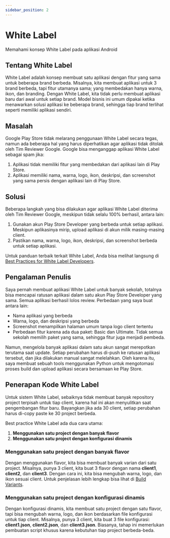 ```yaml
---
sidebar_position: 2
---
```


# White Label

Memahami konsep White Label pada aplikasi Android

## Tentang White Label

White Label adalah konsep membuat satu aplikasi dengan fitur yang sama untuk beberapa brand berbeda. Misalnya, kita membuat aplikasi untuk 3 brand berbeda, tapi fitur utamanya sama; yang membedakan hanya warna, ikon, dan branding. Dengan White Label, kita tidak perlu membuat aplikasi baru dari awal untuk setiap brand. Model bisnis ini umum dipakai ketika menawarkan solusi aplikasi ke beberapa brand, sehingga tiap brand terlihat seperti memiliki aplikasi sendiri.

## Masalah

Google Play Store tidak melarang penggunaan White Label secara tegas, namun ada beberapa hal yang harus diperhatikan agar aplikasi tidak ditolak oleh Tim Reviewer Google. Google bisa menganggap aplikasi White Label sebagai spam jika:

1. Aplikasi tidak memiliki fitur yang membedakan dari aplikasi lain di Play Store.
2. Aplikasi memiliki nama, warna, logo, ikon, deskripsi, dan screenshot yang sama persis dengan aplikasi lain di Play Store.

## Solusi

Beberapa langkah yang bisa dilakukan agar aplikasi White Label diterima oleh Tim Reviewer Google, meskipun tidak selalu 100% berhasil, antara lain:

1. Gunakan akun Play Store Developer yang berbeda untuk setiap aplikasi. Meskipun aplikasinya mirip, upload aplikasi di akun milik masing-masing client.
2. Pastikan nama, warna, logo, ikon, deskripsi, dan screenshot berbeda untuk setiap aplikasi.

Untuk panduan terbaik terkait White Label, Anda bisa melihat langsung di [Best Practices for White Label Developers](https://support.google.com/googleplay/android-developer/answer/15884185?hl=en).

## Pengalaman Penulis

Saya pernah membuat aplikasi White Label untuk banyak sekolah, totalnya bisa mencapai ratusan aplikasi dalam satu akun Play Store Developer yang sama. Semua aplikasi berhasil lolos review. Perbedaan yang saya buat antara lain:

- Nama aplikasi yang berbeda  
- Warna, logo, dan deskripsi yang berbeda  
- Screenshot menampilkan halaman umum tanpa logo client tertentu  
- Perbedaan fitur karena ada dua paket: Basic dan Ultimate. Tidak semua sekolah memilih paket yang sama, sehingga fitur juga menjadi pembeda.

Namun, mengelola banyak aplikasi dalam satu akun sangat merepotkan terutama saat update. Setiap perubahan harus di-push ke ratusan aplikasi tersebut, dan jika dilakukan manual sangat melelahkan. Oleh karena itu, saya membuat sebuah tools menggunakan Python untuk mengotomasi proses build dan upload aplikasi secara bersamaan ke Play Store.

## Penerapan Kode White Label

Untuk sistem White Label, sebaiknya tidak membuat banyak repository project terpisah untuk tiap client, karena hal ini akan menyulitkan saat pengembangan fitur baru. Bayangkan jika ada 30 client, setiap perubahan harus di-copy paste ke 30 project berbeda.

Best practice White Label ada dua cara utama:

1. **Menggunakan satu project dengan banyak flavor**  
2. **Menggunakan satu project dengan konfigurasi dinamis**

### Menggunakan satu project dengan banyak flavor

Dengan menggunakan flavor, kita bisa membuat banyak varian dari satu project. Misalnya, punya 3 client, kita buat 3 flavor dengan nama **client1**, **client2**, dan **client3**. Dengan cara ini, kita bisa mengubah warna, logo, dan ikon sesuai client. Untuk penjelasan lebih lengkap bisa lihat di [Build Variants](https://developer.android.com/studio/build/build-variants).

### Menggunakan satu project dengan konfigurasi dinamis

Dengan konfigurasi dinamis, kita membuat satu project dengan satu flavor, tapi bisa mengubah warna, logo, dan ikon berdasarkan file konfigurasi untuk tiap client. Misalnya, punya 3 client, kita buat 3 file konfigurasi: **client1.json**, **client2.json**, dan **client3.json**. Biasanya, tahap ini memerlukan pembuatan script khusus karena kebutuhan tiap project berbeda-beda.